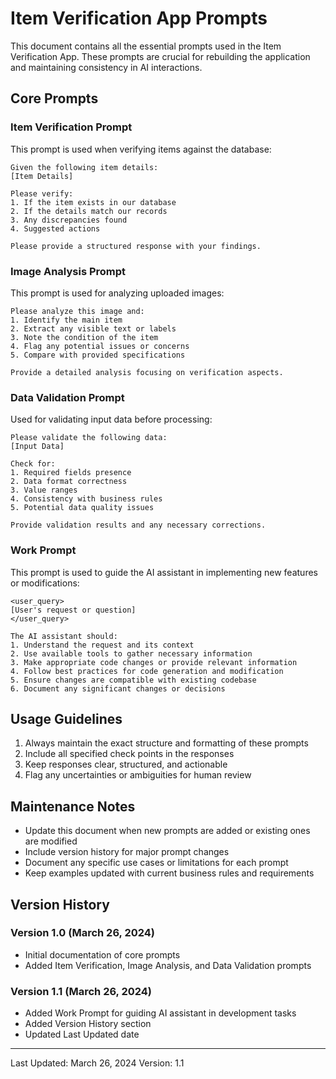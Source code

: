 # Item Verification App Prompts

This document contains all the essential prompts used in the Item Verification App. These prompts are crucial for rebuilding the application and maintaining consistency in AI interactions.

## Core Prompts

### Item Verification Prompt
This prompt is used when verifying items against the database:
```
Given the following item details:
[Item Details]

Please verify:
1. If the item exists in our database
2. If the details match our records
3. Any discrepancies found
4. Suggested actions

Please provide a structured response with your findings.
```

### Image Analysis Prompt
This prompt is used for analyzing uploaded images:
```
Please analyze this image and:
1. Identify the main item
2. Extract any visible text or labels
3. Note the condition of the item
4. Flag any potential issues or concerns
5. Compare with provided specifications

Provide a detailed analysis focusing on verification aspects.
```

### Data Validation Prompt
Used for validating input data before processing:
```
Please validate the following data:
[Input Data]

Check for:
1. Required fields presence
2. Data format correctness
3. Value ranges
4. Consistency with business rules
5. Potential data quality issues

Provide validation results and any necessary corrections.
```

### Work Prompt
This prompt is used to guide the AI assistant in implementing new features or modifications:
```
<user_query>
[User's request or question]
</user_query>

The AI assistant should:
1. Understand the request and its context
2. Use available tools to gather necessary information
3. Make appropriate code changes or provide relevant information
4. Follow best practices for code generation and modification
5. Ensure changes are compatible with existing codebase
6. Document any significant changes or decisions
```

## Usage Guidelines

1. Always maintain the exact structure and formatting of these prompts
2. Include all specified check points in the responses
3. Keep responses clear, structured, and actionable
4. Flag any uncertainties or ambiguities for human review

## Maintenance Notes

- Update this document when new prompts are added or existing ones are modified
- Include version history for major prompt changes
- Document any specific use cases or limitations for each prompt
- Keep examples updated with current business rules and requirements

## Version History

### Version 1.0 (March 26, 2024)
- Initial documentation of core prompts
- Added Item Verification, Image Analysis, and Data Validation prompts

### Version 1.1 (March 26, 2024)
- Added Work Prompt for guiding AI assistant in development tasks
- Added Version History section
- Updated Last Updated date

---
Last Updated: March 26, 2024
Version: 1.1 